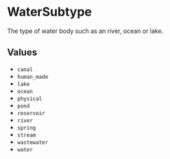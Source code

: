 # WaterSubtype

The type of water body such as an river, ocean or lake.

## Values

- `canal`
- `human_made`
- `lake`
- `ocean`
- `physical`
- `pond`
- `reservoir`
- `river`
- `spring`
- `stream`
- `wastewater`
- `water`
